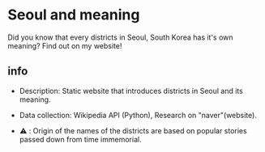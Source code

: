 # Seoul and meaning

Did you know that every districts in Seoul, South Korea has it's own meaning? Find out on my website!

## info

- Description: Static website that introduces districts in Seoul and its meaning.

- Data collection: Wikipedia API (Python), Research on "naver"(website).

- ⚠️ : Origin of the names of the districts are based on popular stories passed down from time immemorial.
